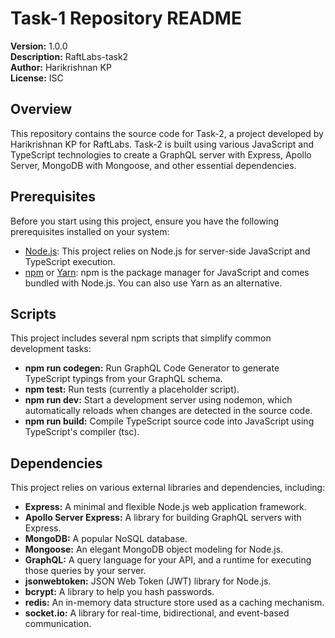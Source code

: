 # Task-1 Repository README

**Version:** 1.0.0  
**Description:** RaftLabs-task2  
**Author:** Harikrishnan KP  
**License:** ISC

## Overview

This repository contains the source code for Task-2, a project developed by Harikrishnan KP for RaftLabs. Task-2 is built using various JavaScript and TypeScript technologies to create a GraphQL server with Express, Apollo Server, MongoDB with Mongoose, and other essential dependencies.

## Prerequisites

Before you start using this project, ensure you have the following prerequisites installed on your system:

- [Node.js](https://nodejs.org/): This project relies on Node.js for server-side JavaScript and TypeScript execution.
- [npm](https://www.npmjs.com/) or [Yarn](https://yarnpkg.com/): npm is the package manager for JavaScript and comes bundled with Node.js. You can also use Yarn as an alternative.


## Scripts

This project includes several npm scripts that simplify common development tasks:

- **npm run codegen:** Run GraphQL Code Generator to generate TypeScript typings from your GraphQL schema.
- **npm test:** Run tests (currently a placeholder script).
- **npm run dev:** Start a development server using nodemon, which automatically reloads when changes are detected in the source code.
- **npm run build:** Compile TypeScript source code into JavaScript using TypeScript's compiler (tsc).

## Dependencies

This project relies on various external libraries and dependencies, including:

- **Express:** A minimal and flexible Node.js web application framework.
- **Apollo Server Express:** A library for building GraphQL servers with Express.
- **MongoDB:** A popular NoSQL database.
- **Mongoose:** An elegant MongoDB object modeling for Node.js.
- **GraphQL:** A query language for your API, and a runtime for executing those queries by your server.
- **jsonwebtoken:** JSON Web Token (JWT) library for Node.js.
- **bcrypt:** A library to help you hash passwords.
- **redis:** An in-memory data structure store used as a caching mechanism.
- **socket.io:** A library for real-time, bidirectional, and event-based communication.


